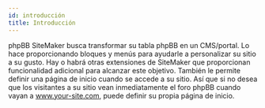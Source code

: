 ```yaml
---
id: introducción
title: Introducción
---
```


phpBB SiteMaker busca transformar su tabla phpBB en un CMS/portal. Lo hace proporcionando bloques y menús para ayudarle a personalizar su sitio a su gusto. Hay o habrá otras extensiones de SiteMaker que proporcionan funcionalidad adicional para alcanzar este objetivo. También le permite definir una página de inicio cuando se accede a su sitio. Así que si no desea que los visitantes a su sitio vean inmediatamente el foro phpBB cuando vayan a www.your-site.com, puede definir su propia página de inicio.